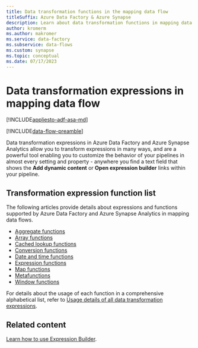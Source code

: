 ```yaml
---
title: Data transformation functions in the mapping data flow
titleSuffix: Azure Data Factory & Azure Synapse
description: Learn about data transformation functions in mapping data flow.
author: kromerm
ms.author: makromer
ms.service: data-factory
ms.subservice: data-flows
ms.custom: synapse
ms.topic: conceptual
ms.date: 07/17/2023
---
```


# Data transformation expressions in mapping data flow

[!INCLUDE[appliesto-adf-asa-md](includes/appliesto-adf-asa-md.md)]

[!INCLUDE[data-flow-preamble](includes/data-flow-preamble.md)]

Data transformation expressions in Azure Data Factory and Azure Synapse Analytics allow you to transform expressions in many ways, and are a powerful tool enabling you to customize the behavior of your pipelines in almost every setting and property - anywhere you find a text field that shows the **Add dynamic content** or **Open expression builder** links within your pipeline.

## Transformation expression function list

The following articles provide details about expressions and functions supported by Azure Data Factory and Azure Synapse Analytics in mapping data flows.

- [Aggregate functions](data-flow-aggregate-functions.md)
- [Array functions](data-flow-array-functions.md)
- [Cached lookup functions](data-flow-cached-lookup-functions.md)
- [Conversion functions](data-flow-conversion-functions.md)
- [Date and time functions](data-flow-date-time-functions.md)
- [Expression functions](data-flow-expression-functions.md)
- [Map functions](data-flow-map-functions.md)
- [Metafunctions](data-flow-metafunctions.md)
- [Window functions](data-flow-window-functions.md)

For details about the usage of each function in a comprehensive alphabetical list, refer to [Usage details of all data transformation expressions](data-flow-expressions-usage.md).

## Related content

[Learn how to use Expression Builder](concepts-data-flow-expression-builder.md).
